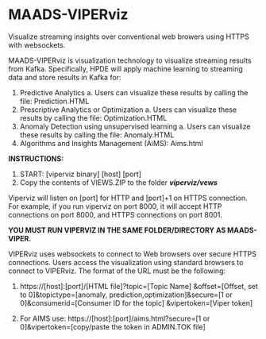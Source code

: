 # MAADS-VIPERviz

Visualize streaming insights over conventional web browers using HTTPS with websockets.

MAADS-VIPERviz is visualization technology to visualize streaming results from Kafka.  Specifically, HPDE will apply machine learning to streaming data and store results in Kafka for:
1)	Predictive Analytics
a.	Users can visualize these results by calling the file: Prediction.HTML
2)	Prescriptive Analytics or Optimization
a.	Users can visualize these results by calling the file: Optimization.HTML
3)	Anomaly Detection using unsupervised learning
a.	Users can visualize these results by calling the file: Anomaly.HTML
4) Algorithms and Insights Management (AiMS): Aims.html

**INSTRUCTIONS:**
1) START: [viperviz binary] [host] [port]
2) Copy the contents of VIEWS.ZIP to the folder **_viperviz/vews_**

Viperviz will listen on [port] for HTTP and [port]+1 on HTTPS connection.  For example, if you run viperviz on port 8000, it will accept HTTP connections on port 8000, and HTTPS connections on port 8001.

**YOU MUST RUN VIPERVIZ IN THE SAME FOLDER/DIRECTORY AS MAADS-VIPER.**

VIPERviz uses websockets to connect to Web browsers over secure HTTPS connections.   Users access the visualization using standard browsers to connect to VIPERviz.  The format of the URL must be the following:

1) https://[host]:[port]/[HTML file]?topic=[Topic Name] &offset=[Offset, set to 0]&topictype=[anomaly, prediction,optimization]&secure=[1 or 0]&consumerid=[Consumer ID for the topic] &vipertoken=[Viper token]

2) For AIMS use: https://[host]:[port]/aims.html?secure=[1 or 0]&vipertoken=[copy/paste the token in ADMIN.TOK file]
